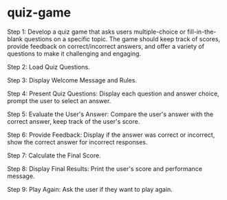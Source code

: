 # quiz-game

Step 1: Develop a quiz game that asks users multiple-choice or fill-in-the-blank questions on a specific topic. The game should keep track of scores, provide feedback on correct/incorrect 
answers, and offer a variety of questions to make it challenging and engaging.

Step 2: Load Quiz Questions.

Step 3: Display Welcome Message and Rules.

Step 4: Present Quiz Questions: Display each question and answer choice, prompt the user to select an answer.

Step 5: Evaluate the User's Answer: Compare the user's answer with the correct answer, keep track of the user's score.

Step 6: Provide Feedback: Display if the answer was correct or incorrect, show the correct answer for incorrect responses.

Step 7: Calculate the Final Score.

Step 8: Display Final Results: Print the user's score and performance message.

Step 9: Play Again: Ask the user if they want to play again.
